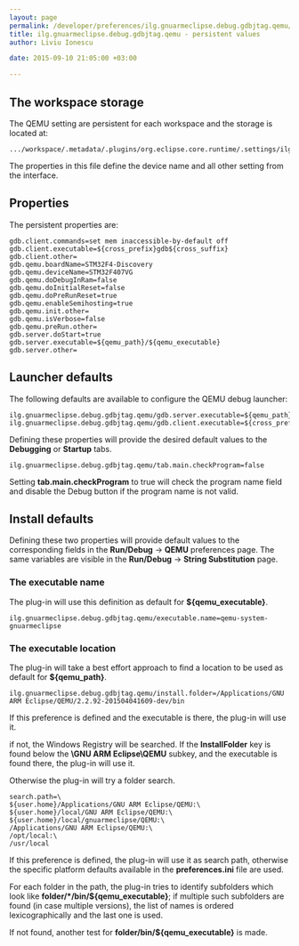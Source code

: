 ```yaml
---
layout: page
permalink: /developer/preferences/ilg.gnuarmeclipse.debug.gdbjtag.qemu/
title: ilg.gnuarmeclipse.debug.gdbjtag.qemu - persistent values
author: Liviu Ionescu

date: 2015-09-10 21:05:00 +03:00

---
```


The workspace storage
---------------------

The QEMU setting are persistent for each workspace and the storage is located at:

    .../workspace/.metadata/.plugins/org.eclipse.core.runtime/.settings/ilg.gnuarmeclipse.debug.gdbjtag.qemu.prefs

The properties in this file define the device name and all other setting from the interface.

## Properties
The persistent properties are:

    gdb.client.commands=set mem inaccessible-by-default off
    gdb.client.executable=${cross_prefix}gdb${cross_suffix}
    gdb.client.other=
    gdb.qemu.boardName=STM32F4-Discovery
    gdb.qemu.deviceName=STM32F407VG
    gdb.qemu.doDebugInRam=false
    gdb.qemu.doInitialReset=false
    gdb.qemu.doPreRunReset=true
    gdb.qemu.enableSemihosting=true
    gdb.qemu.init.other=
    gdb.qemu.isVerbose=false
    gdb.qemu.preRun.other=
    gdb.server.doStart=true
    gdb.server.executable=${qemu_path}/${qemu_executable}
    gdb.server.other=


## Launcher defaults

The following defaults are available to configure the QEMU debug launcher:

    ilg.gnuarmeclipse.debug.gdbjtag.qemu/gdb.server.executable=${qemu_path}/${qemu_executable}
    ilg.gnuarmeclipse.debug.gdbjtag.qemu/gdb.client.executable=${cross_prefix}gdb${cross_suffix}

Defining these properties will provide the desired default values to the **Debugging** or **Startup** tabs.

    ilg.gnuarmeclipse.debug.gdbjtag.qemu/tab.main.checkProgram=false

Setting **tab.main.checkProgram** to true will check the program name field and disable the Debug button if the program name is not valid.

## Install defaults

Defining these two properties will provide default values to the corresponding fields in the **Run/Debug** → **QEMU** preferences page. The same variables are visible in the **Run/Debug** → **String Substitution** page.

### The executable name

The plug-in will use this definition as default for **${qemu_executable}**.

    ilg.gnuarmeclipse.debug.gdbjtag.qemu/executable.name=qemu-system-gnuarmeclipse

### The executable location

The plug-in will take a best effort approach to find a location to be used as default for **${qemu_path}**.

    ilg.gnuarmeclipse.debug.gdbjtag.qemu/install.folder=/Applications/GNU ARM Eclipse/QEMU/2.2.92-201504041609-dev/bin

If this preference is defined and the executable is there, the plug-in will use it.

if not, the Windows Registry will be searched. If the **InstallFolder** key is found below the **\\GNU ARM Eclipse\\QEMU** subkey, and the executable is found there, the plug-in will use it.

Otherwise the plug-in will try a folder search.

    search.path=\
    ${user.home}/Applications/GNU ARM Eclipse/QEMU:\
    ${user.home}/local/GNU ARM Eclipse/QEMU:\
    ${user.home}/local/gnuarmeclipse/QEMU:\
    /Applications/GNU ARM Eclipse/QEMU:\
    /opt/local:\
    /usr/local

If this preference is defined, the plug-in will use it as search path, otherwise the specific platform defaults available in the **preferences.ini** file are used.

For each folder in the path, the plug-in tries to identify subfolders which look like **folder/\*/bin/${qemu_executable}**; if multiple such subfolders are found (in case multiple versions), the list of names is ordered lexicographically and the last one is used.

If not found, another test for **folder/bin/${qemu_executable}** is made.
